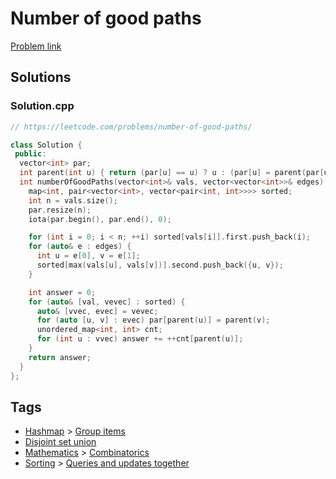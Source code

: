 # Number of good paths

[Problem link](https://leetcode.com/problems/number-of-good-paths/)

## Solutions


### Solution.cpp
```cpp
// https://leetcode.com/problems/number-of-good-paths/

class Solution {
 public:
  vector<int> par;
  int parent(int u) { return (par[u] == u) ? u : (par[u] = parent(par[u])); }
  int numberOfGoodPaths(vector<int>& vals, vector<vector<int>>& edges) {
    map<int, pair<vector<int>, vector<pair<int, int>>>> sorted;
    int n = vals.size();
    par.resize(n);
    iota(par.begin(), par.end(), 0);

    for (int i = 0; i < n; ++i) sorted[vals[i]].first.push_back(i);
    for (auto& e : edges) {
      int u = e[0], v = e[1];
      sorted[max(vals[u], vals[v])].second.push_back({u, v});
    }

    int answer = 0;
    for (auto& [val, vevec] : sorted) {
      auto& [vvec, evec] = vevec;
      for (auto [u, v] : evec) par[parent(u)] = parent(v);
      unordered_map<int, int> cnt;
      for (int u : vvec) answer += ++cnt[parent(u)];
    }
    return answer;
  }
};
```
## Tags

* [Hashmap](/Collections/hashmap.md#hashmap) > [Group items](/Collections/hashmap.md#group-items)
* [Disjoint set union](/Collections/disjoint-set-union.md#disjoint-set-union)
* [Mathematics](/Collections/mathematics.md#mathematics) > [Combinatorics](/Collections/mathematics.md#combinatorics)
* [Sorting](/Collections/sorting.md#sorting) > [Queries and updates together](/Collections/sorting.md#queries-and-updates-together)
